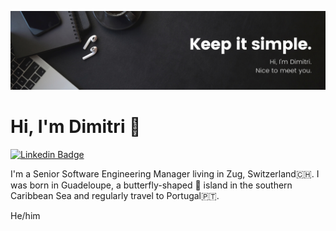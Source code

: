 ![Dimitri's GitHub Banner](./profile.png)

# Hi, I'm Dimitri 👋

[![Linkedin Badge](https://img.shields.io/badge/-Linkedin-blue?style=flat&logo=Linkedin&logoColor=white&link=https://www.linkedin.com/in/dimitri-kandassamy/)](https://www.linkedin.com/in/dimitri-kandassamy/)

I'm a Senior Software Engineering Manager living in Zug, Switzerland🇨🇭. I was born in Guadeloupe, a butterfly-shaped 🦋 island in the southern Caribbean Sea and regularly travel to Portugal🇵🇹.

He/him
